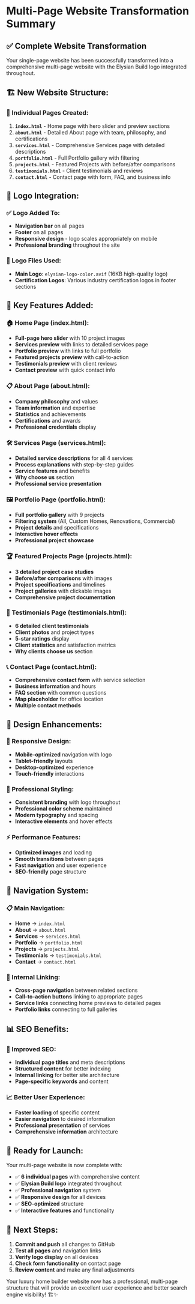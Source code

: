 # Multi-Page Website Transformation Summary

## ✅ **Complete Website Transformation**

Your single-page website has been successfully transformed into a comprehensive multi-page website with the Elysian Build logo integrated throughout.

## 🏗️ **New Website Structure:**

### **📄 Individual Pages Created:**
1. **`index.html`** - Home page with hero slider and preview sections
2. **`about.html`** - Detailed About page with team, philosophy, and certifications
3. **`services.html`** - Comprehensive Services page with detailed descriptions
4. **`portfolio.html`** - Full Portfolio gallery with filtering
5. **`projects.html`** - Featured Projects with before/after comparisons
6. **`testimonials.html`** - Client testimonials and reviews
7. **`contact.html`** - Contact page with form, FAQ, and business info

## 🎨 **Logo Integration:**

### **✅ Logo Added To:**
- **Navigation bar** on all pages
- **Footer** on all pages
- **Responsive design** - logo scales appropriately on mobile
- **Professional branding** throughout the site

### **📁 Logo Files Used:**
- **Main Logo**: `elysian-logo-color.avif` (16KB high-quality logo)
- **Certification Logos**: Various industry certification logos in footer sections

## 🎯 **Key Features Added:**

### **🏠 Home Page (index.html):**
- **Full-page hero slider** with 10 project images
- **Services preview** with links to detailed services page
- **Portfolio preview** with links to full portfolio
- **Featured projects preview** with call-to-action
- **Testimonials preview** with client reviews
- **Contact preview** with quick contact info

### **📋 About Page (about.html):**
- **Company philosophy** and values
- **Team information** and expertise
- **Statistics** and achievements
- **Certifications** and awards
- **Professional credentials** display

### **🛠️ Services Page (services.html):**
- **Detailed service descriptions** for all 4 services
- **Process explanations** with step-by-step guides
- **Service features** and benefits
- **Why choose us** section
- **Professional service presentation**

### **🖼️ Portfolio Page (portfolio.html):**
- **Full portfolio gallery** with 9 projects
- **Filtering system** (All, Custom Homes, Renovations, Commercial)
- **Project details** and specifications
- **Interactive hover effects**
- **Professional project showcase**

### **🏆 Featured Projects Page (projects.html):**
- **3 detailed project case studies**
- **Before/after comparisons** with images
- **Project specifications** and timelines
- **Project galleries** with clickable images
- **Comprehensive project documentation**

### **💬 Testimonials Page (testimonials.html):**
- **6 detailed client testimonials**
- **Client photos** and project types
- **5-star ratings** display
- **Client statistics** and satisfaction metrics
- **Why clients choose us** section

### **📞 Contact Page (contact.html):**
- **Comprehensive contact form** with service selection
- **Business information** and hours
- **FAQ section** with common questions
- **Map placeholder** for office location
- **Multiple contact methods**

## 🎨 **Design Enhancements:**

### **📱 Responsive Design:**
- **Mobile-optimized** navigation with logo
- **Tablet-friendly** layouts
- **Desktop-optimized** experience
- **Touch-friendly** interactions

### **🎯 Professional Styling:**
- **Consistent branding** with logo throughout
- **Professional color scheme** maintained
- **Modern typography** and spacing
- **Interactive elements** and hover effects

### **⚡ Performance Features:**
- **Optimized images** and loading
- **Smooth transitions** between pages
- **Fast navigation** and user experience
- **SEO-friendly** page structure

## 🔗 **Navigation System:**

### **📋 Main Navigation:**
- **Home** → `index.html`
- **About** → `about.html`
- **Services** → `services.html`
- **Portfolio** → `portfolio.html`
- **Projects** → `projects.html`
- **Testimonials** → `testimonials.html`
- **Contact** → `contact.html`

### **🎯 Internal Linking:**
- **Cross-page navigation** between related sections
- **Call-to-action buttons** linking to appropriate pages
- **Service links** connecting home previews to detailed pages
- **Portfolio links** connecting to full galleries

## 📊 **SEO Benefits:**

### **🎯 Improved SEO:**
- **Individual page titles** and meta descriptions
- **Structured content** for better indexing
- **Internal linking** for better site architecture
- **Page-specific keywords** and content

### **📈 Better User Experience:**
- **Faster loading** of specific content
- **Easier navigation** to desired information
- **Professional presentation** of services
- **Comprehensive information** architecture

## 🚀 **Ready for Launch:**

Your multi-page website is now complete with:
- ✅ **6 individual pages** with comprehensive content
- ✅ **Elysian Build logo** integrated throughout
- ✅ **Professional navigation** system
- ✅ **Responsive design** for all devices
- ✅ **SEO-optimized** structure
- ✅ **Interactive features** and functionality

## 📝 **Next Steps:**

1. **Commit and push** all changes to GitHub
2. **Test all pages** and navigation links
3. **Verify logo display** on all devices
4. **Check form functionality** on contact page
5. **Review content** and make any final adjustments

Your luxury home builder website now has a professional, multi-page structure that will provide an excellent user experience and better search engine visibility! 🏗️✨
